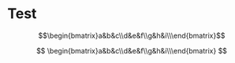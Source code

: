 # Test

```math
\begin{bmatrix}a&b&c\\d&e&f\\g&h&i\\\end{bmatrix}
```

$$
\begin{bmatrix}a&b&c\\d&e&f\\g&h&i\\\end{bmatrix}
$$
